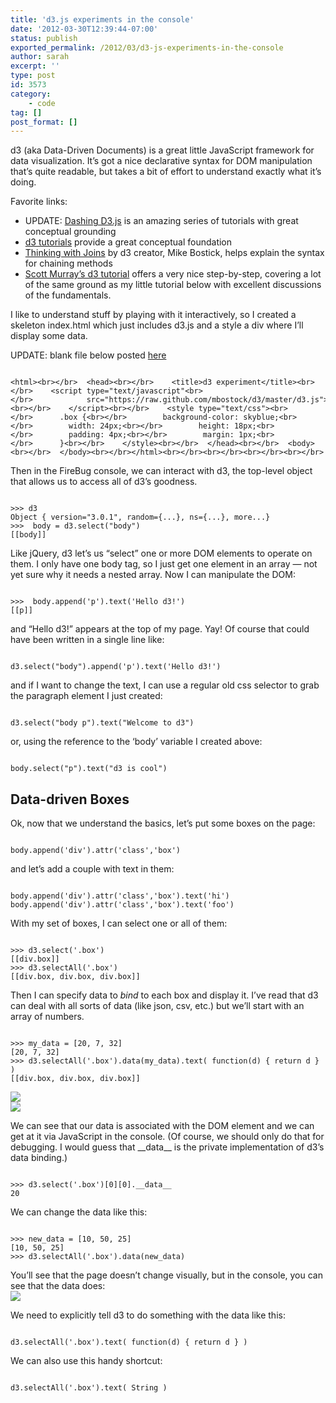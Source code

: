 ```yaml
---
title: 'd3.js experiments in the console'
date: '2012-03-30T12:39:44-07:00'
status: publish
exported_permalink: /2012/03/d3-js-experiments-in-the-console
author: sarah
excerpt: ''
type: post
id: 3573
category:
    - code
tag: []
post_format: []
---
```

d3 (aka Data-Driven Documents) is a great little JavaScript framework for data visualization. It’s got a nice declarative syntax for DOM manipulation that’s quite readable, but takes a bit of effort to understand exactly what it’s doing.

Favorite links:

- UPDATE: [Dashing D3.js](http://www.dashingd3js.com/) is an amazing series of tutorials with great conceptual grounding
- [d3 tutorials](http://mbostock.github.com/d3/api/) provide a great conceptual foundation
- [Thinking with Joins](http://bost.ocks.org/mike/join/) by d3 creator, Mike Bostick, helps explain the syntax for chaining methods
- [Scott Murray’s d3 tutorial](http://alignedleft.com/tutorials/d3/) offers a very nice step-by-step, covering a lot of the same ground as my little tutorial below with excellent discussions of the fundamentals.

I like to understand stuff by playing with it interactively, so I created a skeleton index.html which just includes d3.js and a style a div where I’ll display some data.

UPDATE: blank file below posted [here](http://ultrasaurus.github.com/d3js-examples/simple-div.html)

```

<html><br></br>  <head><br></br>    <title>d3 experiment</title><br></br>    <script type="text/javascript"<br></br>            src="https://raw.github.com/mbostock/d3/master/d3.js"><br></br>    </script><br></br>    <style type="text/css"><br></br>      .box {<br></br>        background-color: skyblue;<br></br>        width: 24px;<br></br>        height: 18px;<br></br>        padding: 4px;<br></br>        margin: 1px;<br></br>      }<br></br>    </style><br></br>  </head><br></br>  <body><br></br>  </body><br></br></html><br></br><br></br><br></br><br></br>
```

Then in the FireBug console, we can interact with d3, the top-level object that allows us to access all of d3’s goodness.

```

>>> d3
Object { version="3.0.1", random={...}, ns={...}, more...}
>>>  body = d3.select("body")
[[body]]
```

Like jQuery, d3 let’s us “select” one or more DOM elements to operate on them. I only have one body tag, so I just get one element in an array — not yet sure why it needs a nested array. Now I can manipulate the DOM:

```

>>>  body.append('p').text('Hello d3!')
[[p]]
```

and “Hello d3!” appears at the top of my page. Yay! Of course that could have been written in a single line like:

```

d3.select("body").append('p').text('Hello d3!')
```

and if I want to change the text, I can use a regular old css selector to grab the paragraph element I just created:

```

d3.select("body p").text("Welcome to d3")
```

or, using the reference to the ‘body’ variable I created above:

```

body.select("p").text("d3 is cool")
```

Data-driven Boxes
-----------------

Ok, now that we understand the basics, let’s put some boxes on the page:

```

body.append('div').attr('class','box')
```

and let’s add a couple with text in them:

```
 
body.append('div').attr('class','box').text('hi')
body.append('div').attr('class','box').text('foo')
```

With my set of boxes, I can select one or all of them:

```

>>> d3.select('.box')
[[div.box]]
>>> d3.selectAll('.box')
[[div.box, div.box, div.box]]
```

Then I can specify data to *bind* to each box and display it. I’ve read that d3 can deal with all sorts of data (like json, csv, etc.) but we’ll start with an array of numbers.

```

>>> my_data = [20, 7, 32]
[20, 7, 32]
>>> d3.selectAll('.box').data(my_data).text( function(d) { return d } )
[[div.box, div.box, div.box]]
```

![](https://img.skitch.com/20120330-jb12cx9qa7p16diptgy6kqjq6c.png)  
![](https://img.skitch.com/20120330-qhkt419gnaqh2d9f5s53xns6nh.png)

We can see that our data is associated with the DOM element and we can get at it via JavaScript in the console. (Of course, we should only do that for debugging. I would guess that \_\_data\_\_ is the private implementation of d3’s data binding.)

```

>>> d3.select('.box')[0][0].__data__
20
```

We can change the data like this:

```

>>> new_data = [10, 50, 25]
[10, 50, 25]
>>> d3.selectAll('.box').data(new_data)
```

You’ll see that the page doesn’t change visually, but in the console, you can see that the data does:  
![](https://img.skitch.com/20120330-kwnsfr1kiuaskauqeruib7in3d.png)

We need to explicitly tell d3 to do something with the data like this:

```

d3.selectAll('.box').text( function(d) { return d } )
```

We can also use this handy shortcut:

```

d3.selectAll('.box').text( String )
```

</body></html>